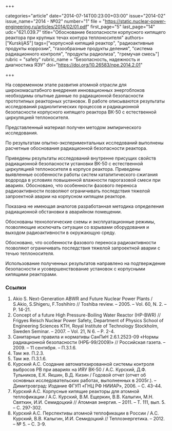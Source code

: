 +++

categories="article"
date="2014-07-14T00:23:00+03:00"
issue="2014-02"
issue_name="2014 - №02"
number="1"
file = "https://static.nuclear-power-engineering.ru/articles/2014/02/01.pdf"
first_page="5"
last_page="14"
udc="621.039.7"
title="Обоснование безопасности корпусного кипящего реактора при крупных течах контура теплоносителя"
authors=["KurskijAS"]
tags=["корпусной кипящий реактор", "радиоактивные продукты коррозии", "газообразные продукты деления", "система радиационного контроля", "продукты радиолиза", "гремучая смесь"]
rubric = "safety"
rubric_name = "Безопасность, надежность и диагностика ЯЭУ"
doi="https://doi.org/10.26583/npe.2014.2.01"

+++

На современном этапе развития атомной отрасли для широкомасштабного внедрения инновационных энергоблоков необходимы опытные данные по радиационной безопасности прототипных реакторных установок. В работе описываются результаты исследований радиолитических процессов и радиационной безопасности корпусного кипящего реактора ВК-50 с естественной циркуляцией теплоносителя.

Представленный материал получен методом эмпирического исследования.

По результатам опытно-экспериментальных исследований выполнены расчетные обоснования радиационной безопасности реактора.

Приведены результаты исследований внутренне присущих свойств радиационной безопасности установки ВК-50 с естественной циркуляцией теплоносителя в корпусе реактора. Приведены выявленные особенности работы систем каталитического сжигания водорода в условиях повышенной влажности парогазовой смеси при авариях. Обосновано, что особенности фазового переноса радиоактивности позволяют ограничивать последствия тяжелой запроектной аварии на корпусном кипящем реакторе.

Показана не имеющая аналогов разработанная методика определения радиационной обстановки в аварийном помещении.

Обоснованы технологические схемы и эксплуатационные режимы, позволяющие исключать ситуации со взрывами оборудования и выходом радиоактивности в окружающую среду.

Обосновано, что особенности фазового переноса радиоактивности позволяют ограничивать последствия тяжелой запроектной аварии с течью теплоносителя.

Использование полученных результатов направлено на подтверждение безопасности и усовершенствование установок с корпусными кипящими реакторами.

### Ссылки

1. Akio S. Next-Generation ABWR and Future Nuclear Power Plants / S.Akio, S.Shigeru, F.Toshihiro // Toshiba review. – 2005. – Vol. 60, N. 2. – Р. 14-21.
2. Concept of a future High Pressure-Boiling Water Reactor (HP-BWR) // Frigyes Reisch Nuclear Power Safety, Department of Physics School of Engineering Sciences KTH, Royal Institute of Technology Stockholm, Sweden Seminar. – 2007. – Vol. 21, N 6. – Р. 2-4.
3. Санитарные правила и нормативы СанПиН 2.6.1.2523-09 «Нормы радиационной безопасности (НРБ-99/2009)» // Российская газета. – 2009. – 11 сентября. – П.3.1.6.
4. Там же. П.2.3.
5. Там же. П.3.1.6.
6. Курский А.С. Создание автоматизированной системы контроля выбросов РВ при авариях на ИЯУ ВК-50 / А.С. Курский, Д.Ф. Тульников, Е.К. Якшин, В.Д. Кизин / Годовой отчет (отчет об основных исследовательских работах, выполненных в 2005г.). – Димитровград: Издание ФГУП «ГНЦ РФ НИИАР», 2006. – С. 43-44.
7. Курский А.С. Корпусные кипящие реакторы для атомной теплофикации / А.С. Курский, В.М. Ещеркин, В.В. Калыгин, М.Н. Святкин, И.И. Семидоцкий // Атомная энергия. – 2011. – Т. 111, вып. 5. – С. 297-302.
8. Курский А.С. Перспективы атомной теплофикации в России / А.С. Курский, В.В. Калыгин, И.И. Семидоцкий // Теплоэнергетика. – 2012. – № 5. – С. 3-9.